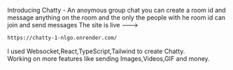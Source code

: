 Introducing Chatty - An anoymous group chat you can create a room id and message anything on the room and the only the people with he room id can join and send messages
The site is live ---> 
```bash 
https://chatty-1-nlgo.onrender.com/
```
I used Websocket,React,TypeScript,Tailwind to create Chatty. <br/>
Working on more features like sending Images,Videos,GIF and money.
